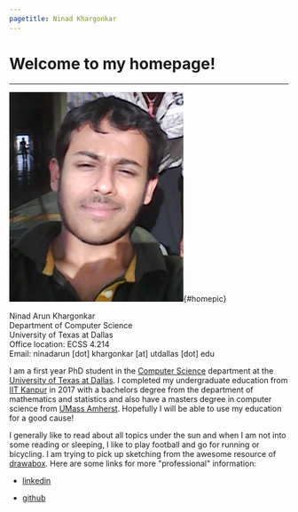 ```yaml
---
pagetitle: Ninad Khargonkar
---
```


# Welcome to my homepage!

-----

![home](./etc/ninad-b3.jpg){#homepic}

Ninad Arun Khargonkar    
Department of Computer Science    
University of Texas at Dallas    
Office location: ECSS 4.214     
Email: ninadarun [dot] khargonkar [at] utdallas [dot] edu

I am a first year PhD student in the [Computer Science](https://www.cs.utdallas.edu/)
department at the [University of Texas at Dallas](https://www.utdallas.edu/).
I completed my undergraduate education from [IIT Kanpur](https://www.iitk.ac.in/) 
in 2017  with a bachelors degree from the department of mathematics and statistics
and also have a masters degree in computer science from [UMass Amherst](https://www.cics.umass.edu/).
Hopefully I will be able to use my education for a good cause! 


I generally like to read about all topics under the sun and when I am not into 
some reading or sleeping, I like to play football and go for running or bicycling. 
I am trying to pick up sketching from the awesome resource of 
[drawabox](https://drawabox.com/). 
Here are some links for more "professional" information:

- [linkedin](https://www.linkedin.com/in/ninadkhargonkar/)

- [github](https://github.com/ninception)
